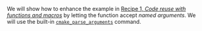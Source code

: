We will show how to enhance the example in [Recipe 1, _Code reuse with functions and macros_](../recipe-01)
by letting the function accept _named arguments_. We will use the built-in [`cmake_parse_arguments`] command.

[`cmake_parse_arguments`]: https://cmake.org/cmake/help/latest/command/cmake_parse_arguments.html
